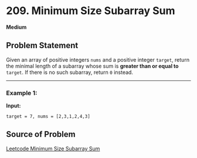 # 209. Minimum Size Subarray Sum

**Medium**

## Problem Statement

Given an array of positive integers `nums` and a positive integer `target`, return the minimal length of a subarray whose sum is **greater than or equal to** `target`. If there is no such subarray, return `0` instead.

---

### Example 1:
**Input:**  
```plaintext
target = 7, nums = [2,3,1,2,4,3]
```

## **Source of Problem**
[Leetcode Minimum Size Subarray Sum](https://leetcode.com/problems/minimum-size-subarray-sum/)
